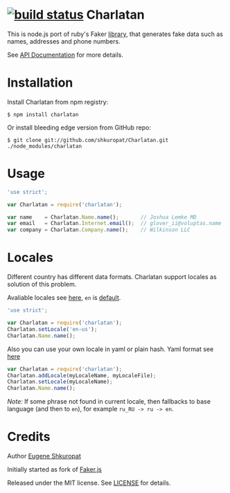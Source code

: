 [![build status](https://secure.travis-ci.org/shkuropat/Charlatan.png)](http://travis-ci.org/shkuropat/Charlatan)
Charlatan
=========

This is node.js port of ruby's Faker [library](https://github.com/stympy/faker),
that generates fake data such as names, addresses and phone numbers.

See [API Documentation](http://shkuropat.github.com/Charlatan) for more details.

# Installation

Install Charlatan from npm registry:

    $ npm install charlatan

Or install bleeding edge version from GitHub repo:

    $ git clone git://github.com/shkuropat/Charlatan.git ./node_modules/charlatan

# Usage

```javascript
'use strict';

var Charlatan = require('charlatan');

var name    = Charlatan.Name.name();       // Joshua Lemke MD
var email   = Charlatan.Internet.email();  // glover_ii@voluptas.name
var company = Charlatan.Company.name();    // Wilkinson LLC
```

# Locales

Different country has different data formats.
Charlatan support locales as solution of this problem.

Avaliable locales see [here](https://github.com/shkuropat/Charlatan/tree/master/config/locales), `en` is [default](https://github.com/shkuropat/Charlatan/blob/master/config/locales/en-au.yml).

```javascript
'use strict';

var Charlatan = require('charlatan');
Charlatan.setLocale('en-us');
Charlatan.Name.name();
```
Also you can use your own locale in yaml or plain hash.
Yaml format see [here](https://github.com/shkuropat/Charlatan/blob/master/config/locales/en.yml)


```javascript
var Charlatan = require('charlatan');
Charlatan.addLocale(myLocaleName, myLocaleFile);
Charlatan.setLocale(myLocaleName);
Charlatan.Name.name();
```

*Note:* If some phrase not found in current locale, then fallbacks to base language (and then to `en`), for example `ru_RU -> ru -> en`.

# Credits

Author [Eugene Shkuropat](https://github.com/shkuropat)

Initially started as fork of [Faker.js](https://github.com/Marak/Faker.js)

Released under the MIT license. See [LICENSE][license] for details.

[license]:  https://raw.github.com/shkuropat/Charlatan/master/LICENSE/master/LICENSE
